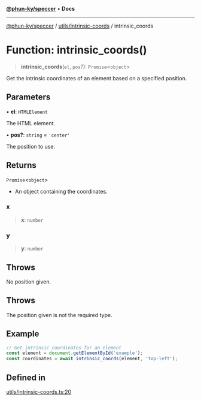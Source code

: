 [**@phun-ky/speccer**](../../../README.md) • **Docs**

***

[@phun-ky/speccer](../../../README.md) / [utils/intrinsic-coords](../README.md) / intrinsic\_coords

# Function: intrinsic\_coords()

> **intrinsic\_coords**(`el`, `pos`?): `Promise`\<`object`\>

Get the intrinsic coordinates of an element based on a specified position.

## Parameters

• **el**: `HTMLElement`

The HTML element.

• **pos?**: `string` = `'center'`

The position to use.

## Returns

`Promise`\<`object`\>

- An object containing the coordinates.

### x

> **x**: `number`

### y

> **y**: `number`

## Throws

No position given.

## Throws

The position given is not the required type.

## Example

```ts
// Get intrinsic coordinates for an element
const element = document.getElementById('example');
const coordinates = await intrinsic_coords(element, 'top-left');
```

## Defined in

[utils/intrinsic-coords.ts:20](https://github.com/phun-ky/speccer/blob/main/src/utils/intrinsic-coords.ts#L20)
